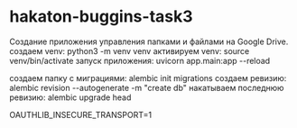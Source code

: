 # hakaton-buggins-task3
Создание приложения управления папками и файлами на Google Drive.
создаем venv: python3 -m venv venv
активируем venv: source venv/bin/activate
запуск приложения: uvicorn app.main:app --reload

создаем папку с миграциями: alembic init migrations
создаем ревизию: alembic revision --autogenerate -m "create db"
накатываем последнюю ревизию: alembic upgrade head

OAUTHLIB_INSECURE_TRANSPORT=1



